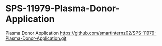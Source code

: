 # SPS-11979-Plasma-Donor-Application
Plasma Donor Application
https://github.com/smartinternz02/SPS-11979-Plasma-Donor-Application.git
